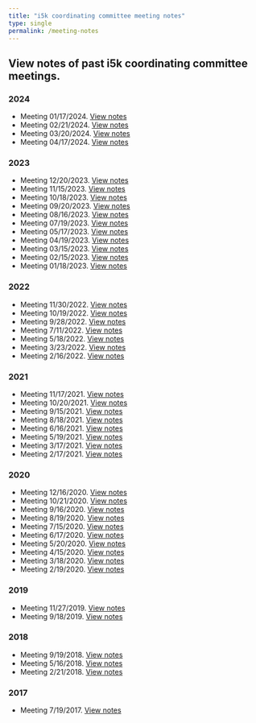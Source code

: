 ```yaml
---
title: "i5k coordinating committee meeting notes"
type: single
permalink: /meeting-notes
---
```


## View notes of past i5k coordinating committee meetings.
### 2024
* Meeting 01/17/2024. [View notes](/meeting_notes/01-17-2024_Notes)
* Meeting 02/21/2024. [View notes](/meeting_notes/02-21-2024_Notes)
* Meeting 03/20/2024. [View notes](/meeting_notes/03-20-2024_Notes)
* Meeting 04/17/2024. [View notes](/meeting_notes/04-17-2024_Notes)

### 2023
* Meeting 12/20/2023. [View notes](/meeting_notes/12-20-2023_Notes)
* Meeting 11/15/2023. [View notes](/meeting_notes/11-15-2023_Notes)
* Meeting 10/18/2023. [View notes](/meeting_notes/10-18-2023_Notes)
* Meeting 09/20/2023. [View notes](/meeting_notes/09-20-2023_Notes)
* Meeting 08/16/2023. [View notes](/meeting_notes/08-16-2023_Notes)
* Meeting 07/19/2023. [View notes](/meeting_notes/07-19-2023_Notes)
* Meeting 05/17/2023. [View notes](/meeting_notes/05-17-2023_Notes)
* Meeting 04/19/2023. [View notes](/meeting_notes/04-19-2023_Notes)
* Meeting 03/15/2023. [View notes](/meeting_notes/03-15-2023_Notes)
* Meeting 02/15/2023. [View notes](/meeting_notes/02-15-2023_Notes)
* Meeting 01/18/2023. [View notes](/meeting_notes/01-18-2023_Notes)

### 2022
* Meeting 11/30/2022. [View notes](/meeting_notes/11-30-2022_Notes)
* Meeting 10/19/2022. [View notes](/meeting_notes/10-19-2022_Notes)
* Meeting 9/28/2022. [View notes](/meeting_notes/09-28-2022_Notes)
* Meeting 7/11/2022. [View notes](/meeting_notes/07-11-2022_Notes)
* Meeting 5/18/2022. [View notes](/meeting_notes/05-18-2022_Notes)
* Meeting 3/23/2022. [View notes](/meeting_notes/03-23-2022_Notes)
* Meeting 2/16/2022. [View notes](/meeting_notes/02-16-2022_Notes)

### 2021
* Meeting 11/17/2021. [View notes](/meeting_notes/11-17-2021_Notes)
* Meeting 10/20/2021. [View notes](/meeting_notes/10-20-2021_Notes)
* Meeting 9/15/2021. [View notes](/meeting_notes/09-15-2021_Notes)
* Meeting 8/18/2021. [View notes](/meeting_notes/08-18-2021_Notes)
* Meeting 6/16/2021. [View notes](/meeting_notes/06-16-2021_Notes)
* Meeting 5/19/2021. [View notes](/meeting_notes/05-19-2021_Notes)
* Meeting 3/17/2021. [View notes](/meeting_notes/03-17-2021_Notes)
* Meeting 2/17/2021. [View notes](/meeting_notes/02-17-2021_Notes)

### 2020
* Meeting 12/16/2020. [View notes](/meeting_notes/12-16-2020_Notes)
* Meeting 10/21/2020. [View notes](/meeting_notes/10-21-2020_Notes)
* Meeting 9/16/2020. [View notes](/meeting_notes/09-16-2020_Notes)
* Meeting 8/19/2020. [View notes](/meeting_notes/08-19-2020_Notes)
* Meeting 7/15/2020. [View notes](/meeting_notes/07-15-2020_Notes)
* Meeting 6/17/2020. [View notes](/meeting_notes/06-17-2020_Notes)
* Meeting 5/20/2020. [View notes](/meeting_notes/05-20-2020_Notes)
* Meeting 4/15/2020. [View notes](/meeting_notes/04-15-2020_Notes)
* Meeting 3/18/2020. [View notes](/meeting_notes/03-18-2020_Notes)
* Meeting 2/19/2020. [View notes](/meeting_notes/02-19-2020_Notes)

### 2019
* Meeting 11/27/2019. [View notes](/meeting_notes/11-27-2019_Notes)
* Meeting 9/18/2019. [View notes](/meeting_notes/9-18-2019_Notes)

### 2018
* Meeting 9/19/2018. [View notes](/meeting_notes/9-19-2018_Notes)
* Meeting 5/16/2018. [View notes](/meeting_notes/5-16-2018_Notes)
* Meeting 2/21/2018. [View notes](/meeting_notes/2-21-2018_Notes)

### 2017
* Meeting 7/19/2017. [View notes](/meeting_notes/7-19-2017_Notes)
